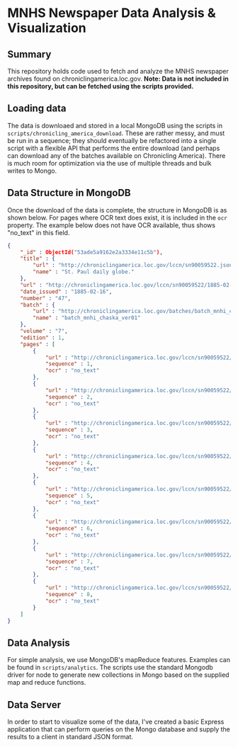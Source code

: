 # MNHS Newspaper Data Analysis & Visualization

## Summary
This repository holds code used to fetch and analyze the MNHS newspaper archives found on chroniclingamerica.loc.gov. **Note: Data is not included in this repository, but can be fetched using the scripts provided.**

## Loading data
The data is downloaed and stored in a local MongoDB using the scripts in ```scripts/chronicling_america_download```. These are rather messy, and must be run in a sequence; they should eventually be refactored into a single script with a flexible API that performs the entire download (and perhaps can download any of the batches available on Chronicling America). There is much room for optimization via the use of multiple threads and bulk writes to Mongo.

## Data Structure in MongoDB
Once the download of the data is complete, the structure in MongoDB is as shown below. For pages where OCR text does exist, it is included in the ```ocr``` property. The example below does not have OCR available, thus shows "no_text" in this field.

``` json
{
	"_id" : ObjectId("53ade5a9162e2a3334e11c5b"),
	"title" : {
		"url" : "http://chroniclingamerica.loc.gov/lccn/sn90059522.json",
		"name" : "St. Paul daily globe."
	},
	"url" : "http://chroniclingamerica.loc.gov/lccn/sn90059522/1885-02-16/ed-1.json",
	"date_issued" : "1885-02-16",
	"number" : "47",
	"batch" : {
		"url" : "http://chroniclingamerica.loc.gov/batches/batch_mnhi_chaska_ver01.json",
		"name" : "batch_mnhi_chaska_ver01"
	},
	"volume" : "7",
	"edition" : 1,
	"pages" : [
		{
			"url" : "http://chroniclingamerica.loc.gov/lccn/sn90059522/1885-02-16/ed-1/seq-1.json",
			"sequence" : 1,
			"ocr" : "no_text"
		},
		{
			"url" : "http://chroniclingamerica.loc.gov/lccn/sn90059522/1885-02-16/ed-1/seq-2.json",
			"sequence" : 2,
			"ocr" : "no_text"
		},
		{
			"url" : "http://chroniclingamerica.loc.gov/lccn/sn90059522/1885-02-16/ed-1/seq-3.json",
			"sequence" : 3,
			"ocr" : "no_text"
		},
		{
			"url" : "http://chroniclingamerica.loc.gov/lccn/sn90059522/1885-02-16/ed-1/seq-4.json",
			"sequence" : 4,
			"ocr" : "no_text"
		},
		{
			"url" : "http://chroniclingamerica.loc.gov/lccn/sn90059522/1885-02-16/ed-1/seq-5.json",
			"sequence" : 5,
			"ocr" : "no_text"
		},
		{
			"url" : "http://chroniclingamerica.loc.gov/lccn/sn90059522/1885-02-16/ed-1/seq-6.json",
			"sequence" : 6,
			"ocr" : "no_text"
		},
		{
			"url" : "http://chroniclingamerica.loc.gov/lccn/sn90059522/1885-02-16/ed-1/seq-7.json",
			"sequence" : 7,
			"ocr" : "no_text"
		},
		{
			"url" : "http://chroniclingamerica.loc.gov/lccn/sn90059522/1885-02-16/ed-1/seq-8.json",
			"sequence" : 8,
			"ocr" : "no_text"
		}
	]
}
```

## Data Analysis
For simple analysis, we use MongoDB's mapReduce features. Examples can be found in ```scripts/analytics```. The scripts use the standard Mongodb driver for node to generate new collections in Mongo based on the supplied map and reduce functions.

## Data Server
In order to start to visualize some of the data, I've created a basic Express application that can perform queries on the Mongo database and supply the results to a client in standard JSON format.